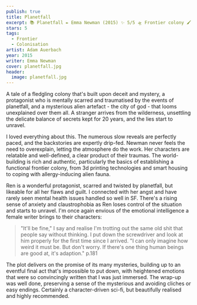 ```yaml
---
publish: true
title: Planetfall
excerpt: 📚 Planetfall ✒️ Emma Newman (2015) ✨ 5/5 🛸 Frontier colony 🖌️  Adam Auerbach
stars: 5
tags:
  - Frontier
  - Colonisation
artist: Adam Auerbach
year: 2015
writer: Emma Newman
cover: planetfall.jpg
header:
  image: planetfall.jpg
---
```

A tale of a fledgling colony that's built upon deceit and mystery, a protagonist who is mentally scarred and traumatised by the events of planetfall, and a mysterious alien artefact - the city of god - that looms unexplained over them all. A stranger arrives from the wilderness, unsettling the delicate balance of secrets kept for 20 years, and the lies start to unravel.

I loved everything about this. The numerous slow reveals are perfectly paced, and the backstories are expertly drip-fed. Newman never feels the need to overexplain, letting the atmosphere do the work. Her characters are relatable and well-defined, a clear product of their traumas. The world-building is rich and authentic, particularly the basics of establishing a functional frontier colony, from 3d printing technologies and smart housing to coping with allergy-inducing alien fauna.

Ren is a wonderful protagonist, scarred and twisted by planetfall, but likeable for all her flaws and guilt. I connected with her angst and have rarely seen mental health issues handled so well in SF. There's a rising sense of anxiety and claustrophobia as Ren loses control of the situation and starts to unravel. I'm once again envious of the emotional intelligence a female writer brings to their characters:

> "It'll be fine," I say and realise I'm trotting out the same old shit that people say without thinking. I put down the screwdriver and look at him properly for the first time since I arrived. "I can only imagine how weird it must be. But don't worry. If there's one thing human beings are good at, it's adaption." p.181

The plot delivers on the promise of its many mysteries, building up to an eventful final act that's impossible to put down, with heightened emotions that were so convincingly written that I was just immersed. The wrap-up was well done, preserving a sense of the mysterious and avoiding cliches or easy endings. Certainly a character-driven sci-fi, but beautifully realised and highly recommended.